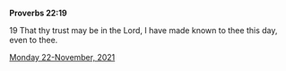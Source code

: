 **Proverbs 22:19**

19 That thy trust may be in the Lord, I have made known to thee this day, even to thee.

[Monday 22-November, 2021](https://t.me/s/daily_scripture)
